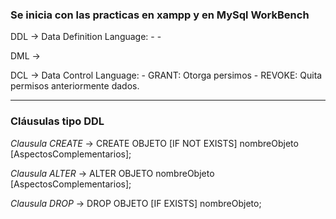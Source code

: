 ### Se inicia con las practicas en xampp y en MySql WorkBench

DDL -> Data Definition Language:
    -
    -

DML ->

DCL -> Data Control Language:
    - GRANT: Otorga persimos
    - REVOKE: Quita permisos anteriormente dados.

-----------------------------------------------------------------------------------
### Cláusulas tipo DDL

 *Clausula CREATE* -> CREATE OBJETO [IF NOT EXISTS] nombreObjeto [AspectosComplementarios];

 *Clausula ALTER* -> ALTER OBJETO nombreObjeto [AspectosComplementarios];

 *Clausula DROP* -> DROP OBJETO [IF EXISTS] nombreObjeto;